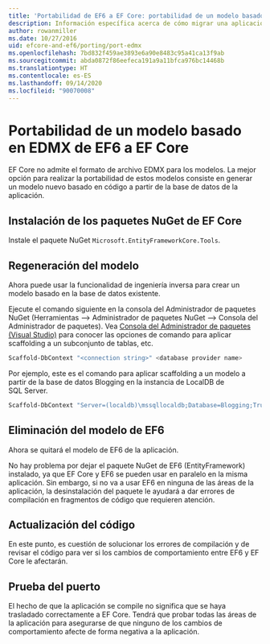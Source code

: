 ```yaml
---
title: 'Portabilidad de EF6 a EF Core: portabilidad de un modelo basado en EDMX - EF'
description: Información específica acerca de cómo migrar una aplicación de modelo basada en EDMX de Entity Framework 6 a Entity Framework Core
author: rowanmiller
ms.date: 10/27/2016
uid: efcore-and-ef6/porting/port-edmx
ms.openlocfilehash: 7bd832f459ae3893e6a90e8483c95a41ca13f9ab
ms.sourcegitcommit: abda0872f86eefeca191a9a11bfca976bc14468b
ms.translationtype: HT
ms.contentlocale: es-ES
ms.lasthandoff: 09/14/2020
ms.locfileid: "90070008"
---
```

# <a name="porting-an-ef6-edmx-based-model-to-ef-core"></a>Portabilidad de un modelo basado en EDMX de EF6 a EF Core

EF Core no admite el formato de archivo EDMX para los modelos. La mejor opción para realizar la portabilidad de estos modelos consiste en generar un modelo nuevo basado en código a partir de la base de datos de la aplicación.

## <a name="install-ef-core-nuget-packages"></a>Instalación de los paquetes NuGet de EF Core

Instale el paquete NuGet `Microsoft.EntityFrameworkCore.Tools`.

## <a name="regenerate-the-model"></a>Regeneración del modelo

Ahora puede usar la funcionalidad de ingeniería inversa para crear un modelo basado en la base de datos existente.

Ejecute el comando siguiente en la consola del Administrador de paquetes NuGet (Herramientas –> Administrador de paquetes NuGet –> Consola del Administrador de paquetes). Vea [Consola del Administrador de paquetes (Visual Studio)](xref:core/miscellaneous/cli/powershell) para conocer las opciones de comando para aplicar scaffolding a un subconjunto de tablas, etc.

``` powershell
Scaffold-DbContext "<connection string>" <database provider name>
```

Por ejemplo, este es el comando para aplicar scaffolding a un modelo a partir de la base de datos Blogging en la instancia de LocalDB de SQL Server.

``` powershell
Scaffold-DbContext "Server=(localdb)\mssqllocaldb;Database=Blogging;Trusted_Connection=True;" Microsoft.EntityFrameworkCore.SqlServer
```

## <a name="remove-ef6-model"></a>Eliminación del modelo de EF6

Ahora se quitará el modelo de EF6 de la aplicación.

No hay problema por dejar el paquete NuGet de EF6 (EntityFramework) instalado, ya que EF Core y EF6 se pueden usar en paralelo en la misma aplicación. Sin embargo, si no va a usar EF6 en ninguna de las áreas de la aplicación, la desinstalación del paquete le ayudará a dar errores de compilación en fragmentos de código que requieren atención.

## <a name="update-your-code"></a>Actualización del código

En este punto, es cuestión de solucionar los errores de compilación y de revisar el código para ver si los cambios de comportamiento entre EF6 y EF Core le afectarán.

## <a name="test-the-port"></a>Prueba del puerto

El hecho de que la aplicación se compile no significa que se haya trasladado correctamente a EF Core. Tendrá que probar todas las áreas de la aplicación para asegurarse de que ninguno de los cambios de comportamiento afecte de forma negativa a la aplicación.
